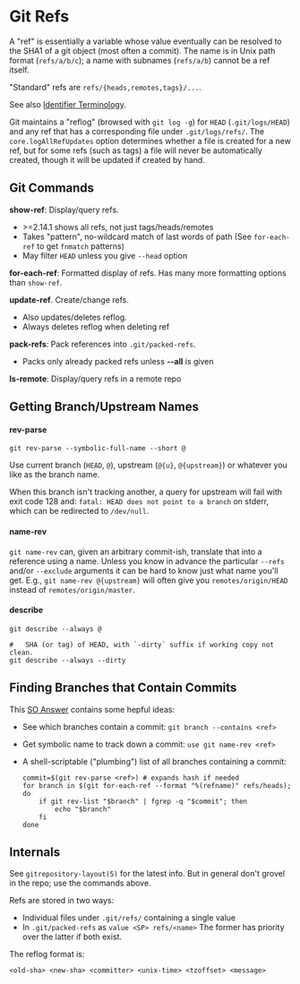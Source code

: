 Git Refs
========

A "ref" is essentially a variable whose value eventually can be
resolved to the SHA1 of a git object (most often a commit). The name
is in Unix path format (`refs/a/b/c`); a name with subnames
(`refs/a/b`) cannot be a ref itself.

"Standard" refs are `refs/{heads,remotes,tags}/...`.

See also [Identifier Terminology](README.md#identifier-terminology).

Git maintains a "reflog" (browsed with `git log -g`) for `HEAD`
(`.git/logs/HEAD`) and any ref that has a corresponding file under
`.git/logs/refs/`. The `core.logAllRefUpdates` option determines
whether a file is created for a new ref, but for some refs (such as
tags) a file will never be automatically created, though it will be
updated if created by hand.

Git Commands
------------

**show-ref**: Display/query refs.
  * \>=2.14.1 shows all refs, not just tags/heads/remotes
  * Takes "pattern", no-wildcard match of last words of path
    (See `for-each-ref` to get `fnmatch` patterns)
  * May filter `HEAD` unless you give `--head` option

**for-each-ref**: Formatted display of refs.
Has many more formatting options than `show-ref`.

**update-ref**. Create/change refs.
  * Also updates/deletes reflog.
  * Always deletes reflog when deleting ref

**pack-refs**: Pack references into `.git/packed-refs`.  
  * Packs only already packed refs unless **--all** is given

**ls-remote**: Display/query refs in a remote repo


Getting Branch/Upstream Names
-----------------------------

#### rev-parse

    git rev-parse --symbolic-full-name --short @

Use current branch (`HEAD`, `@`), upstream (`@{u}`, `@{upstream}`) or
whatever you like as the branch name.

When this branch isn't tracking another, a query for upstream will
fail with exit code 128 and: `fatal: HEAD does not point to a branch`
on stderr, which can be redirected to `/dev/null`.

#### name-rev

`git name-rev` can, given an arbitrary commit-ish, translate that into
a reference using a name. Unless you know in advance the particular
`--refs` and/or `--exclude` arguments it can be hard to know just what
name you'll get. E.g., `git name-rev @{upstream}` will often give you
`remotes/origin/HEAD` instead of `remotes/origin/master`.

#### describe

    git describe --always @

    #   SHA (or tag) of HEAD, with `-dirty` suffix if working copy not clean.
    git describe --always --dirty


Finding Branches that Contain Commits
-------------------------------------

This [SO Answer](https://stackoverflow.com/a/13955891/107294) contains
some hepful ideas:

* See which branches contain a commit: `git branch --contains <ref>`
* Get symbolic name to track down a commit: `use git name-rev <ref>`
* A shell-scriptable ("plumbing") list of all branches containing a commit:

      commit=$(git rev-parse <ref>) # expands hash if needed
      for branch in $(git for-each-ref --format "%(refname)" refs/heads); do
          if git rev-list "$branch" | fgrep -q "$commit"; then
              echo "$branch"
          fi
      done

Internals
---------

See `gitrepository-layout(5)` for the latest info. But in general
don't grovel in the repo; use the commands above.

Refs are stored in two ways:
* Individual files under `.git/refs/` containing a single value
* In `.git/packed-refs` as `value <SP> refs/<name>`
The former has priority over the latter if both exist.

The reflog format is:

    <old-sha> <new-sha> <committer> <unix-time> <tzoffset> <message>
